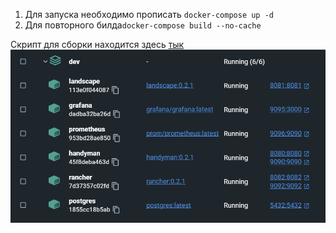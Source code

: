 1. Для запуска необходимо прописать `docker-compose up -d`
2. Для повторного билда`docker-compose build --no-cache`

Скрипт для сборки находится здесь [тык](./docker-compose.yml)
![](../docs/hw3/resources/docker.png)